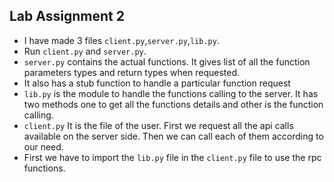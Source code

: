 ## Lab Assignment 2
* I have made 3 files `client.py`,`server.py`,`lib.py`.
* Run `client.py` and `server.py`.
* `server.py` contains the actual functions. It gives list of all the function parameters types and return types when requested.
* It also has a stub function to handle a particular function request
* `lib.py` is the module to handle the functions calling to the server. It has two methods one to get all the functions details and other is the function calling.
* `client.py` It is the file of the user. First we request all the api calls available on the server side. Then we can call each of them according to our need.
* First we have to import the `lib.py` file in the `client.py` file to use the rpc functions.
